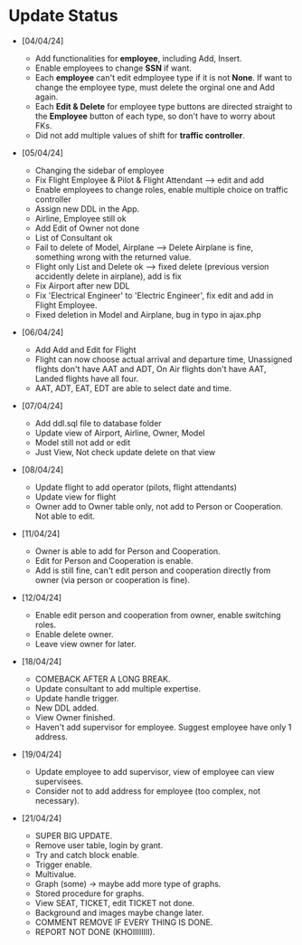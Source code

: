 # Update Status

- [04/04/24] 
    - Add functionalities for **employee**, including Add, Insert.
    - Enable employees to change **SSN** if want.
    - Each **employee** can't edit edmployee type if it is not **None**. If want to change the employee type, must delete the orginal one and Add again.
    - Each **Edit & Delete** for employee type buttons are directed straight to the **Employee** button of each type, so don't have to worry about FKs.
    - Did not add multiple values of shift for **traffic controller**.

- [05/04/24]
    - Changing the sidebar of employee
    - Fix Flight Employee & Pilot & Flight Attendant --> edit and add
    - Enable employees to change roles, enable multiple choice on traffic controller
    - Assign new DDL in the App.
    - Airline, Employee still ok
    - Add Edit of Owner not done
    - List of Consultant ok
    - Fail to delete of Model, Airplane --> Delete Airplane is fine, something wrong with the returned value.
    - Flight only List and Delete ok --> fixed delete (previous version accidently delete in airplane), add is fix
    - Fix Airport after new DDL
    - Fix 'Electrical Engineer' to 'Electric Engineer', fix edit and add in Flight Employee.
    - Fixed deletion in Model and Airplane, bug in typo in ajax.php
- [06/04/24]
    - Add Add and Edit for Flight
    - Flight can now choose actual arrival and departure time, Unassigned flights don't have AAT and ADT, On Air flights don't have AAT, Landed flights have all four.
    - AAT, ADT, EAT, EDT are able to select date and time.
- [07/04/24]
    - Add ddl.sql file to database folder
    - Update view of Airport, Airline, Owner, Model
    - Model still not add or edit
    - Just View, Not check update delete on that view
- [08/04/24]
    - Update flight to add operator (pilots, flight attendants)
    - Update view for flight
    - Owner add to Owner table only, not add to Person or Cooperation. Not able to edit.
- [11/04/24]
    - Owner is able to add for Person and Cooperation.
    - Edit for Person and Cooperation is enable.
    - Add is still fine, can't edit person and cooperation directly from owner (via person or cooperation is fine).
- [12/04/24]
    - Enable edit person and cooperation from owner, enable switching roles.
    - Enable delete owner.
    - Leave view owner for later.
- [18/04/24]
    - COMEBACK AFTER A LONG BREAK.
    - Update consultant to add multiple expertise.
    - Update handle trigger.
    - New DDL added.
    - View Owner finished.
    - Haven't add supervisor for employee. Suggest employee have only 1 address.
- [19/04/24]
    - Update employee to add supervisor, view of employee can view supervisees.
    - Consider not to add address for employee (too complex, not necessary).
- [21/04/24]
    - SUPER BIG UPDATE.
    - Remove user table, login by grant.
    - Try and catch block enable.
    - Trigger enable.
    - Multivalue.
    - Graph (some) -> maybe add more type of graphs.
    - Stored procedure for graphs.
    - View SEAT, TICKET, edit TICKET not done.
    - Background and images maybe change later.
    - COMMENT REMOVE IF EVERY THING IS DONE.
    - REPORT NOT DONE (KHOIIIIIIII).